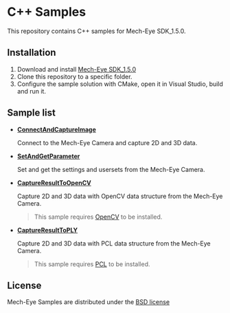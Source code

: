 # C++ Samples

This repository contains C++ samples for Mech-Eye SDK_1.5.0.

## Installation

1. Download and install [Mech-Eye SDK_1.5.0](https://www.mech-mind.com/download/CameraSDK.html)
2. Clone this repository to a specific folder.
3. Configure the sample solution with CMake, open it in Visual Studio, build and run it.

## Sample list

- **[ConnectAndCaptureImage](https://github.com/MechMindRobotics/mecheye_cpp_samples/tree/main/source/connectAndCaptureImage)**

  Connect to the Mech-Eye Camera and capture 2D and 3D data.
- **[SetAndGetParameter](https://github.com/MechMindRobotics/mecheye_cpp_samples/tree/main/source/setAndGetParameter)**

  Set and get the settings and usersets from the Mech-Eye Camera.
- **[CaptureResultToOpenCV](https://github.com/MechMindRobotics/mecheye_cpp_samples/tree/main/source/captureResultToOpenCV)**

  Capture 2D and 3D data with OpenCV data structure from the Mech-Eye Camera.
  > This sample requires [OpenCV](https://opencv.org/releases/) to be installed.
- **[CaptureResultToPLY](https://github.com/MechMindRobotics/mecheye_cpp_samples/tree/main/source/captureResultToPLY)**

  Capture 2D and 3D data with PCL data structure from the Mech-Eye Camera.
  > This sample requires [PCL](https://github.com/PointCloudLibrary/pcl/releases) to be installed.

## License

Mech-Eye Samples are distributed under the [BSD license](https://github.com/MechMindRobotics/mecheye_cpp_samples/blob/main/LICENSE)

